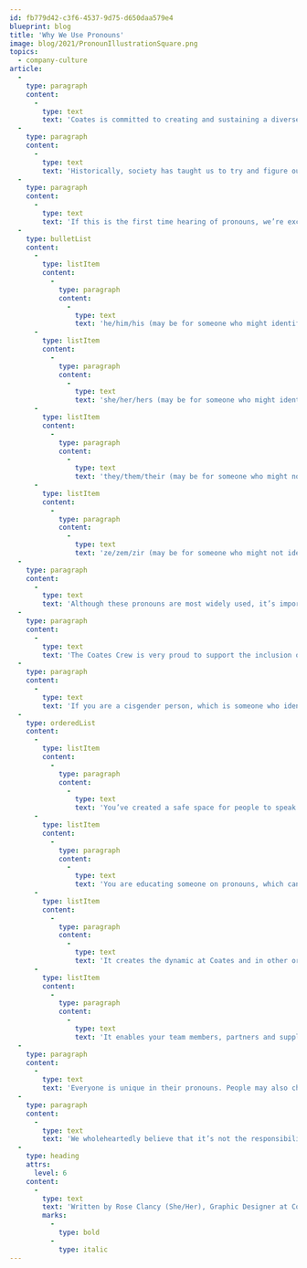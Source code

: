 ```yaml
---
id: fb779d42-c3f6-4537-9d75-d650daa579e4
blueprint: blog
title: 'Why We Use Pronouns'
image: blog/2021/PronounIllustrationSquare.png
topics:
  - company-culture
article:
  -
    type: paragraph
    content:
      -
        type: text
        text: 'Coates is committed to creating and sustaining a diverse and inclusive environment. We want everyone to feel comfortable being themselves and celebrated for who they are. We’ve been focusing on creating a space of neutrality, where no assumptions are being made of anyone in relation to their unique identities.'
  -
    type: paragraph
    content:
      -
        type: text
        text: 'Historically, society has taught us to try and figure out how someone might identify by the way they look, however, some people have a gender identity that doesn’t necessarily correlate to what you might think by the way they express themselves. To avoid making people feel unseen and uncomfortable, we believe you should never assume someone’s pronouns.'
  -
    type: paragraph
    content:
      -
        type: text
        text: 'If this is the first time hearing of pronouns, we’re excited to help educate you on what they are and why they are important. Below are the 4 most common pronoun variations.'
  -
    type: bulletList
    content:
      -
        type: listItem
        content:
          -
            type: paragraph
            content:
              -
                type: text
                text: 'he/him/his (may be for someone who might identify as male)'
      -
        type: listItem
        content:
          -
            type: paragraph
            content:
              -
                type: text
                text: 'she/her/hers (may be for someone who might identify as female)'
      -
        type: listItem
        content:
          -
            type: paragraph
            content:
              -
                type: text
                text: 'they/them/their (may be for someone who might not identify strictly as male or female, these pronouns are considered ‘gender neutral’; also used when referring to multiple people)'
      -
        type: listItem
        content:
          -
            type: paragraph
            content:
              -
                type: text
                text: 'ze/zem/zir (may be for someone who might not identify strictly as male or female, these pronouns are considered ‘gender neutral’)'
  -
    type: paragraph
    content:
      -
        type: text
        text: 'Although these pronouns are most widely used, it’s important to note that some people use a combination of pronouns. For example, someone might identify as she/them or them/ze. In addition, some people don’t identify with any of these pronouns and will create their own or adapt pronouns to fit their needs.'
  -
    type: paragraph
    content:
      -
        type: text
        text: 'The Coates Crew is very proud to support the inclusion of pronouns in our newly introduced email signatures. This may seem simple, but we hope it will have an incredible effect on our wider community.'
  -
    type: paragraph
    content:
      -
        type: text
        text: 'If you are a cisgender person, which is someone who identifies with the sex they were assigned at birth, we’ve identified a few positive effects including your pronouns in your email signature can have:'
  -
    type: orderedList
    content:
      -
        type: listItem
        content:
          -
            type: paragraph
            content:
              -
                type: text
                text: 'You’ve created a safe space for people to speak and act freely.'
      -
        type: listItem
        content:
          -
            type: paragraph
            content:
              -
                type: text
                text: 'You are educating someone on pronouns, which can have a ripple effect in their own lives and those around them.'
      -
        type: listItem
        content:
          -
            type: paragraph
            content:
              -
                type: text
                text: 'It creates the dynamic at Coates and in other organizations that pronoun identification is not only reserved for people who are transgender, genderqueer, or non-binary.'
      -
        type: listItem
        content:
          -
            type: paragraph
            content:
              -
                type: text
                text: 'It enables your team members, partners and suppliers to identify each other by referencing them in correspondence with their correct pronouns.'
  -
    type: paragraph
    content:
      -
        type: text
        text: 'Everyone is unique in their pronouns. People may also choose to change their pronouns throughout their lives. That is why it is so important to pay attention to our email signature pronouns, because they might not stay the same. If someone choses to not include their pronouns on their email signature, it is not appropriate to ask them directly. Instead, offer up your pronouns to signal to them that you’ve created a safe space for them to share theirs when they feel comfortable.'
  -
    type: paragraph
    content:
      -
        type: text
        text: 'We wholeheartedly believe that it’s not the responsibility of queer people to create a safe space alone. It is the responsibility of everyone to create an environment in which individuals are welcomed, encouraged and, given the opportunity to be their best and most honest selves.'
  -
    type: heading
    attrs:
      level: 6
    content:
      -
        type: text
        text: 'Written by Rose Clancy (She/Her), Graphic Designer at Coates Group in Chicago'
        marks:
          -
            type: bold
          -
            type: italic
---
```

